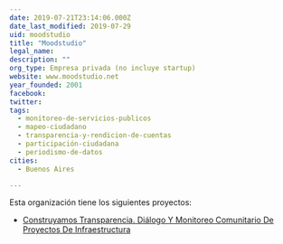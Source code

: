 ```yaml
---
date: 2019-07-21T23:14:06.000Z
date_last_modified: 2019-07-29
uid: moodstudio
title: "Moodstudio"
legal_name: 
description: ""
org_type: Empresa privada (no incluye startup)
website: www.moodstudio.net
year_founded: 2001
facebook: 
twitter: 
tags:
  - monitoreo-de-servicios-publicos
  - mapeo-ciudadano
  - transparencia-y-rendicion-de-cuentas
  - participación-ciudadana
  - periodismo-de-datos
cities: 
  - Buenos Aires

---
```


Esta organización tiene los siguientes proyectos:

- [Construyamos Transparencia. Diálogo Y Monitoreo Comunitario De Proyectos De Infraestructura](/proyectos/construyamos-transparencia-dialogo-y-monitoreo-comunitario-de-proyectos-de-infraestructura)
